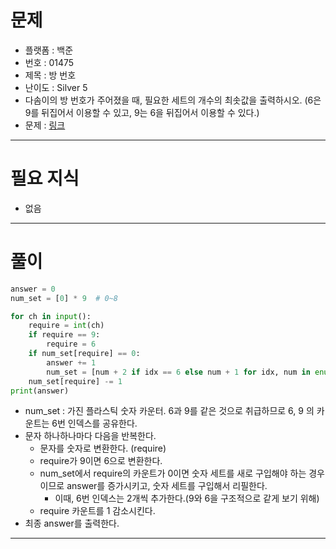 # 문제
- 플랫폼 : 백준
- 번호 : 01475
- 제목 : 방 번호
- 난이도 : Silver 5
- 다솜이의 방 번호가 주어졌을 때, 필요한 세트의 개수의 최솟값을 출력하시오. (6은 9를 뒤집어서 이용할 수 있고, 9는 6을 뒤집어서 이용할 수 있다.)
- 문제 : <a href="https://www.acmicpc.net/problem/1475" target="_blank">링크</a>

---

# 필요 지식
- 없음

---

# 풀이
```python
answer = 0
num_set = [0] * 9  # 0~8

for ch in input():
    require = int(ch)
    if require == 9:
        require = 6
    if num_set[require] == 0:
        answer += 1
        num_set = [num + 2 if idx == 6 else num + 1 for idx, num in enumerate(num_set)]
    num_set[require] -= 1
print(answer)
```
- num_set : 가진 플라스틱 숫자 카운터. 6과 9를 같은 것으로 취급하므로 6, 9 의 카운트는 6번 인덱스를 공유한다.
- 문자 하나하나마다 다음을 반복한다.
  - 문자를 숫자로 변환한다. (require)
  - require가 9이면 6으로 변환한다.
  - num_set에서 require의 카운트가 0이면 숫자 세트를 새로 구입해야 하는 경우이므로 answer를 증가시키고, 숫자 세트를 구입해서 리필한다.
    - 이때, 6번 인덱스는 2개씩 추가한다.(9와 6을 구조적으로 같게 보기 위해)
  - require 카운트를 1 감소시킨다.
- 최종 answer를 출력한다.

---
